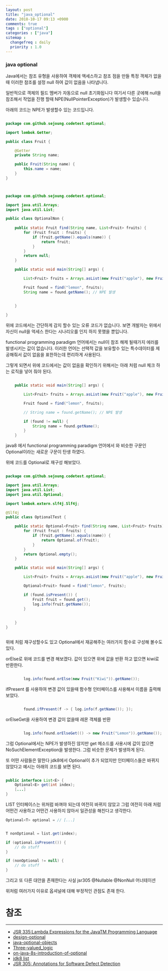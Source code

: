 ```yaml
---
layout: post
title: "java_optional"
date: 2018-10-17 09:13 +0900
comments: true
tags : ["optional"]
categories : ["java"]
sitemap :
  changefreq : daily
  priority : 1.0
---
```


### java optional

Java에서는 참조 유형을 사용하여 객체에 액세스하고 참조 점을 만들 특정 객체가 없을 때 이러한 참조를 설정  null 하여 값이 없음을 나타냅니다.

일반적으로 객체의 필드 멤버가 자동으로 null 초기화됩니다 여기서 다른 곳에해 null을 참조해서 작업을 진행 할때 NPE(NullPointerException)가 발생할수 있습니다.

아래의 코드는 NPE가 발생할수 있는 코드입니다.

```java

package com.github.sejoung.codetest.optional;

import lombok.Getter;

public class Fruit {

    @Getter
    private String name;

    public Fruit(String name) {
        this.name = name;
    }
}


```

```java


package com.github.sejoung.codetest.optional;

import java.util.Arrays;
import java.util.List;

public class OptionalNon {
    
    public static Fruit find(String name, List<Fruit> fruits) {
        for (Fruit fruit : fruits) {
            if (fruit.getName().equals(name)) {
                return fruit;
            }
        }
        return null;
    }

    public static void main(String[] args) {

        List<Fruit> fruits = Arrays.asList(new Fruit("apple"), new Fruit("grape"), new Fruit("orange"));

        Fruit found = find("lemon", fruits);
        String name = found.getName(); // NPE 발생
    
    
    }

}

```

위에 코드에서는 간단하게 감지 할수 있는 오류 코드가 없습니다. 보면 개발자는 위에서 자신이 null을 억세스 한다는 시나리오를 인지 하지 못했을 뿐입니다.

functional programming paradigm 언어에서는 null이 참조 해제 될때가지 에러를 발생시키는 값이 없습니다.
이러한 언어는 선택적 값을 보유할수 있는 특수데이터를 제공해줘서 값이 없음을 표한하는데 편리하게 사용된다. 

그렇게 되면서 위에 코드에서는 값이 없음을 확인하기 위해서는 아래 처럼 null 체크 하는 로직을 넣어 줘야 된다.

```java

    public static void main(String[] args) {

        List<Fruit> fruits = Arrays.asList(new Fruit("apple"), new Fruit("grape"), new Fruit("orange"));

        Fruit found = find("lemon", fruits);

        // String name = found.getName(); // NPE 발생

        if (found != null) {
            String name = found.getName();
        }
    }

```

java8 에서 functional programming paradigm 언어에서 와 비슷한 구문인  Optional이라는 새로운 구문이 탄생 하였다.

위에 코드를 Optional로 재구성 해보았다.

```java

package com.github.sejoung.codetest.optional;

import java.util.Arrays;
import java.util.List;
import java.util.Optional;

import lombok.extern.slf4j.Slf4j;

@Slf4j
public class OptionalTest {

    public static Optional<Fruit> find(String name, List<Fruit> fruits) {
        for (Fruit fruit : fruits) {
            if (fruit.getName().equals(name)) {
                return Optional.of(fruit);
            }
        }
        return Optional.empty();
    }

    public static void main(String[] args) {

        List<Fruit> fruits = Arrays.asList(new Fruit("apple"), new Fruit("grape"), new Fruit("orange"));

        Optional<Fruit> found = find("lemon", fruits);

        if (found.isPresent()) {
            Fruit fruit = found.get();
            log.info(fruit.getName());
        }
        
        
    }
}



```

위에 처럼 재구성할수도 있고 Optional에서 재공해주는 여러가지 함수로 구성해 볼수도 있다.

orElse로 위에 코드를 변경 해보겠다. 값이 있으면 위에 값을 반환 하고 없으면 kiwi로 반환한다.

```java

        log.info(found.orElse(new Fruit("Kiwi")).getName());


```

ifPresent 를 사용하여 변경 값이 있을때 함수형 인터페이스를 사용해서 이름을 출력해보았다.

```java

        found.ifPresent(f -> { log.info(f.getName()); });


```

orElseGet을 사용하여 변경 값이 없을때 레몬 객체를 반환

```java

        log.info(found.orElseGet(() -> new Fruit("Lemon")).getName());


```

그럼 Optional에서는 NPE가 발생하진 않지만 get 메소드를 사용시에 값이 없으면 NoSuchElementException을 발생한다. 그럼 비슷한 문제가 발생하게 된다.

또 어떤 사람들은 말한다 jdk8에서 Optional이 추가 되었지만 인터페이스들은 바뀌지 않았다고 예시는 아래의 코드를 보면 된다.

```java

public interface List<E> {
    Optional<E> get(int index);
    [...]
}

```

LIST 인터페이스는 위처럼 바껴야 되는데 여전히 바뀌지 않았고 그럼 여전히 아래 처럼 어떤건 사용하고 어떤건 사용하지 않아서 일관성을 해친다고 생각한다.

```java
Optional<T> optional = // [...]


T nonOptional = list.get(index);

if (optional.isPresent()) {
    // do stuff
}

if (nonOptional != null) {
    // do stuff
}

```

그리고 또 다른 대안을 존재한다는 사실 jsr305 @Nullable @NonNull 어너테이션

위처럼 여러가지 이유로 옵셔널에 대해 부정적인 관점도 존재 한다.

 
# 참조 
-----
* [JSR 335:Lambda Expressions for the JavaTM Programming Language](https://www.jcp.org/en/jsr/detail?id=335)
* [design-optional](https://blog.codefx.org/java/dev/design-optional/)
* [java-optional-objects](https://dzone.com/articles/java-optional-objects)
* [Three-valued_logic](https://en.wikipedia.org/wiki/Three-valued_logic)
* [on-java-8s-introduction-of-optional](https://blog.jooq.org/2013/04/11/on-java-8s-introduction-of-optional/)
* [jdk8 list](https://docs.oracle.com/javase/8/docs/api/java/util/List.html)
* [JSR 305: Annotations for Software Defect Detection](https://jcp.org/en/jsr/detail?id=305)